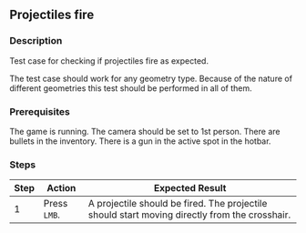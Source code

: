 ## Projectiles fire

### Description
Test case for checking if projectiles fire as expected.

The test case should work for any geometry type. Because of the nature of different geometries this test should be performed in all of them.

### Prerequisites
The game is running. The camera should be set to 1st person. There are bullets in the inventory. There is a gun in the active spot in the hotbar.

### Steps
| Step | Action | Expected Result |
| -------- | -------- | -------- |
| 1 | Press `LMB`. | A projectile should be fired. The projectile should start moving directly from the crosshair. |

